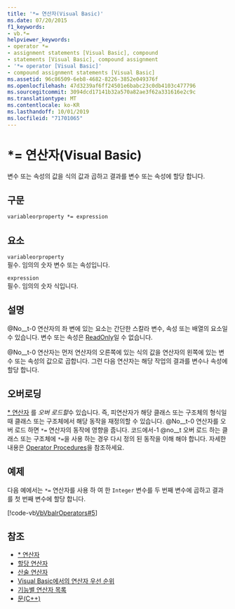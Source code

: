 ```yaml
---
title: '*= 연산자(Visual Basic)'
ms.date: 07/20/2015
f1_keywords:
- vb.*=
helpviewer_keywords:
- operator *=
- assignment statements [Visual Basic], compound
- statements [Visual Basic], compound assignment
- '*= operator [Visual Basic]'
- compound assignment statements [Visual Basic]
ms.assetid: 96c86509-6eb8-4682-8226-3852e049376f
ms.openlocfilehash: 47d3239af6ff24501e6babc23c0db4103c477796
ms.sourcegitcommit: 3094dcd17141b32a570a82ae3f62a331616e2c9c
ms.translationtype: MT
ms.contentlocale: ko-KR
ms.lasthandoff: 10/01/2019
ms.locfileid: "71701065"
---
```

# <a name="-operator-visual-basic"></a>*= 연산자(Visual Basic)
변수 또는 속성의 값을 식의 값과 곱하고 결과를 변수 또는 속성에 할당 합니다.  
  
## <a name="syntax"></a>구문  
  
```vb  
variableorproperty *= expression  
```  
  
## <a name="parts"></a>요소  
 `variableorproperty`  
 필수. 임의의 숫자 변수 또는 속성입니다.  
  
 `expression`  
 필수. 임의의 숫자 식입니다.  
  
## <a name="remarks"></a>설명  
 @No__t-0 연산자의 좌 변에 있는 요소는 간단한 스칼라 변수, 속성 또는 배열의 요소일 수 있습니다. 변수 또는 속성은 [ReadOnly](../../../visual-basic/language-reference/modifiers/readonly.md)일 수 없습니다.  
  
 @No__t-0 연산자는 먼저 연산자의 오른쪽에 있는 식의 값을 연산자의 왼쪽에 있는 변수 또는 속성의 값으로 곱합니다. 그런 다음 연산자는 해당 작업의 결과를 변수나 속성에 할당 합니다.  
  
## <a name="overloading"></a>오버로딩  
 [* 연산자](../../../visual-basic/language-reference/operators/multiplication-operator.md) 를 *오버 로드할*수 있습니다. 즉, 피연산자가 해당 클래스 또는 구조체의 형식일 때 클래스 또는 구조체에서 해당 동작을 재정의할 수 있습니다. @No__t-0 연산자를 오버 로드 하면 `*=` 연산자의 동작에 영향을 줍니다. 코드에서-1 @no__t 오버 로드 하는 클래스 또는 구조체에 `*=`을 사용 하는 경우 다시 정의 된 동작을 이해 해야 합니다. 자세한 내용은 [Operator Procedures](../../../visual-basic/programming-guide/language-features/procedures/operator-procedures.md)을 참조하세요.  
  
## <a name="example"></a>예제  
 다음 예에서는 `*=` 연산자를 사용 하 여 한 `Integer` 변수를 두 번째 변수에 곱하고 결과를 첫 번째 변수에 할당 합니다.  
  
 [!code-vb[VbVbalrOperators#5](~/samples/snippets/visualbasic/VS_Snippets_VBCSharp/VbVbalrOperators/VB/Class1.vb#5)]  
  
## <a name="see-also"></a>참조

- [* 연산자](../../../visual-basic/language-reference/operators/multiplication-operator.md)
- [할당 연산자](../../../visual-basic/language-reference/operators/assignment-operators.md)
- [산술 연산자](../../../visual-basic/language-reference/operators/arithmetic-operators.md)
- [Visual Basic에서의 연산자 우선 순위](../../../visual-basic/language-reference/operators/operator-precedence.md)
- [기능별 연산자 목록](../../../visual-basic/language-reference/operators/operators-listed-by-functionality.md)
- [문(C++)](../../../visual-basic/programming-guide/language-features/statements.md)

